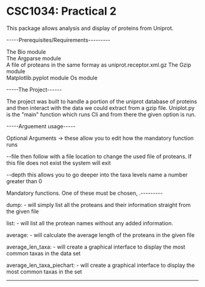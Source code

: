 CSC1034: Practical 2
====================

This package allows analysis and display of proteins from Uniprot.

-----Prerequisites/Requirements---------

The Bio module  
The Argparse module  
A file of proteans in the same formay as uniprot.receptor.xml.gz
The Gzip module  
Matplotlib.pyplot module
Os module

-----The Project------

The project was built to handle a portion of the uniprot database of proteins and then interact with the data we could extract 
from a gzip file. Uniplot.py is the "main" function which runs Cli and from there the given option is run.  



-----Arguement usage-----

Optional Arguments -> these allow you to edit how the mandatory function runs  

--file then follow with a file location to change the used file of proteans. If this file does not exist the system will exit

--depth this allows you to go deeper into the taxa levels name a number greater than 0

  
  
Mandatory functions. One of these must be chosen, .---------

dump: - will simply list all the proteans and their information straight from the given file

list: - will list all the protean names without any added information.

average: - will calculate the average length of the proteans in the given file

average_len_taxa:  - will create a graphical interface to display the most common taxas in the data set 

average_len_taxa_piechart: - will create a graphical interface to display the most common taxas in the set  





-----------------
